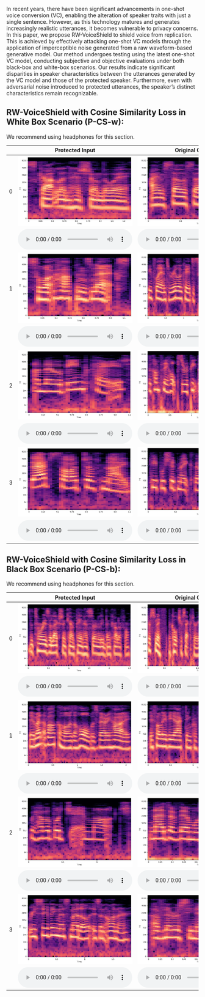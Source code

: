 In recent years, there have been significant advancements in one-shot voice conversion (VC), enabling the alteration of speaker traits with just a single sentence. However, as this technology matures and generates increasingly realistic utterances, it becomes vulnerable to privacy concerns. In this paper, we propose RW-VoiceShield to shield voice from replication. This is achieved by effectively attacking one-shot VC models through the application of imperceptible noise generated from a raw waveform-based generative model. Our method undergoes testing using the latest one-shot VC model, conducting subjective and objective evaluations under both black-box and white-box scenarios. Our results indicate significant disparities in speaker characteristics between the utterances generated by the VC model and those of the protected speaker. Furthermore, even with adversarial noise introduced to protected utterances, the speaker’s distinct characteristics remain recognizable.
## RW-VoiceShield with Cosine Similarity Loss in White Box Scenario (P-CS-w): 

We recommend using headphones for this section.

|          |  Protected Input                                                           |  Original Output |  Adversarial Input  | Adversarial Output|
|----------|---------------------------------------------------------------------------|---------------------------------------------------------------------------|----------|------|
|0 | ![](samples/whitebox/14_0/ori_input.jpg)| ![](samples/whitebox/14_0/before.jpg)|![](samples/whitebox/14_0/adv_input.jpg)|![](samples/whitebox/14_0/after.jpg)|
|    | <audio src="samples/whitebox/14_0/ori_input.wav" controls="" preload=""></audio> | <audio src="samples/whitebox/14_0/before.wav" controls="" preload=""></audio> |<audio src="samples/whitebox/14_0/adv_input.wav" controls="" preload=""></audio>|<audio src="samples/whitebox/14_0/after.wav" controls="" preload=""></audio>|
|1 | ![](samples/whitebox/87_1/ori_input.jpg)| ![](samples/whitebox/87_1/before.jpg)|![](samples/whitebox/87_1/adv_input.jpg)|![](samples/whitebox/87_1/after.jpg)|
|    | <audio src="samples/whitebox/87_1/ori_input.wav" controls="" preload=""></audio> | <audio src="samples/whitebox/87_1/before.wav" controls="" preload=""></audio> |<audio src="samples/whitebox/87_1/adv_input.wav" controls="" preload=""></audio>|<audio src="samples/whitebox/87_1/after.wav" controls="" preload=""></audio>|
|2 | ![](samples/whitebox/674_13/ori_input.jpg)| ![](samples/whitebox/674_13/before.jpg)|![](samples/whitebox/674_13/adv_input.jpg)|![](samples/whitebox/674_13/after.jpg)|
|    | <audio src="samples/whitebox/674_13/ori_input.wav" controls="" preload=""></audio> | <audio src="samples/whitebox/674_13/before.wav" controls="" preload=""></audio> |<audio src="samples/whitebox/674_13/adv_input.wav" controls="" preload=""></audio>|<audio src="samples/whitebox/674_13/after.wav" controls="" preload=""></audio>|
|3 | ![](samples/whitebox/931_18/ori_input.jpg)| ![](samples/whitebox/931_18/before.jpg)|![](samples/whitebox/931_18/adv_input.jpg)|![](samples/whitebox/931_18/after.jpg)|
|    | <audio src="samples/whitebox/931_18/ori_input.wav" controls="" preload=""></audio> | <audio src="samples/whitebox/931_18/before.wav" controls="" preload=""></audio> |<audio src="samples/whitebox/931_18/adv_input.wav" controls="" preload=""></audio>|<audio src="samples/whitebox/931_18/after.wav" controls="" preload=""></audio>|

## RW-VoiceShield with Cosine Similarity Loss in Black Box Scenario (P-CS-b): 

We recommend using headphones for this section.

|          |  Protected Input                                                           |  Original Output |  Adversarial Input  | Adversarial Output|
|----------|---------------------------------------------------------------------------|---------------------------------------------------------------------------|----------|------|
|0 | ![](samples/blackbox/1_0/ori_input.jpg)| ![](samples/blackbox/1_0/before.jpg)|![](samples/blackbox/1_0/adv_input.jpg)|![](samples/blackbox/1_0/after.jpg)|
|    | <audio src="samples/blackbox/1_0/ori_input.wav" controls="" preload=""></audio> | <audio src="samples/blackbox/1_0/before.wav" controls="" preload=""></audio> |<audio src="samples/blackbox/1_0/adv_input.wav" controls="" preload=""></audio>|<audio src="samples/blackbox/1_0/after.wav" controls="" preload=""></audio>|
|1 | ![](samples/blackbox/54_1/ori_input.jpg)| ![](samples/blackbox/54_1/before.jpg)|![](samples/blackbox/54_1/adv_input.jpg)|![](samples/blackbox/54_1/after.jpg)|
|    | <audio src="samples/blackbox/54_1/ori_input.wav" controls="" preload=""></audio> | <audio src="samples/blackbox/54_1/before.wav" controls="" preload=""></audio> |<audio src="samples/blackbox/54_1/adv_input.wav" controls="" preload=""></audio>|<audio src="samples/blackbox/54_1/after.wav" controls="" preload=""></audio>|
|2 | ![](samples/blackbox/653_13/ori_input.jpg)| ![](samples/blackbox/653_13/before.jpg)|![](samples/blackbox/653_13/adv_input.jpg)|![](samples/blackbox/653_13/after.jpg)|
|    | <audio src="samples/blackbox/653_13/ori_input.wav" controls="" preload=""></audio> | <audio src="samples/blackbox/653_13/before.wav" controls="" preload=""></audio> |<audio src="samples/blackbox/653_13/adv_input.wav" controls="" preload=""></audio>|<audio src="samples/blackbox/653_13/after.wav" controls="" preload=""></audio>|
|3 | ![](samples/blackbox/1007_20/ori_input.jpg)| ![](samples/blackbox/1007_20/before.jpg)|![](samples/blackbox/1007_20/adv_input.jpg)|![](samples/blackbox/1007_20/after.jpg)|
|    | <audio src="samples/blackbox/1007_20/ori_input.wav" controls="" preload=""></audio> | <audio src="samples/blackbox/1007_20/before.wav" controls="" preload=""></audio> |<audio src="samples/blackbox/1007_20/adv_input.wav" controls="" preload=""></audio>|<audio src="samples/blackbox/1007_20/after.wav" controls="" preload=""></audio>|


